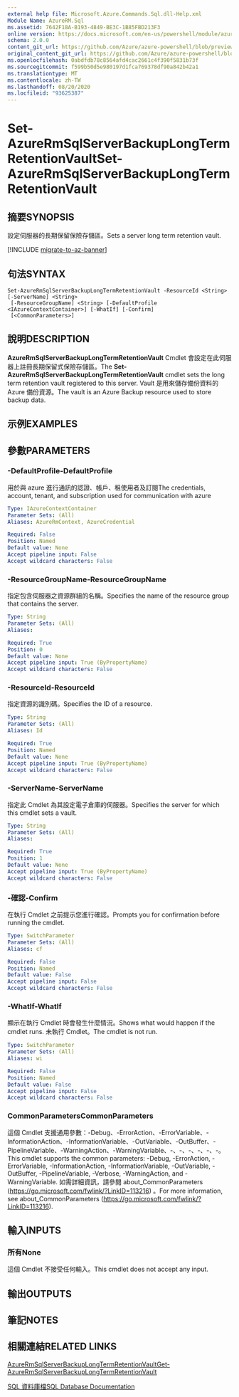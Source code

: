 ```yaml
---
external help file: Microsoft.Azure.Commands.Sql.dll-Help.xml
Module Name: AzureRM.Sql
ms.assetid: 7642F18A-B193-4849-BE3C-1B85FBD213F3
online version: https://docs.microsoft.com/en-us/powershell/module/azurerm.sql/set-azurermsqlserverbackuplongtermretentionvault
schema: 2.0.0
content_git_url: https://github.com/Azure/azure-powershell/blob/preview/src/ResourceManager/Sql/Commands.Sql/help/Set-AzureRmSqlServerBackupLongTermRetentionVault.md
original_content_git_url: https://github.com/Azure/azure-powershell/blob/preview/src/ResourceManager/Sql/Commands.Sql/help/Set-AzureRmSqlServerBackupLongTermRetentionVault.md
ms.openlocfilehash: 0abdfdb78c8564afd4cac2661c4f390f5831b73f
ms.sourcegitcommit: f599b50d5e980197d1fca769378df90a842b42a1
ms.translationtype: MT
ms.contentlocale: zh-TW
ms.lasthandoff: 08/20/2020
ms.locfileid: "93625387"
---
```

# <span data-ttu-id="4514c-101">Set-AzureRmSqlServerBackupLongTermRetentionVault</span><span class="sxs-lookup"><span data-stu-id="4514c-101">Set-AzureRmSqlServerBackupLongTermRetentionVault</span></span>

## <span data-ttu-id="4514c-102">摘要</span><span class="sxs-lookup"><span data-stu-id="4514c-102">SYNOPSIS</span></span>
<span data-ttu-id="4514c-103">設定伺服器的長期保留保險存儲區。</span><span class="sxs-lookup"><span data-stu-id="4514c-103">Sets a server long term retention vault.</span></span>

[!INCLUDE [migrate-to-az-banner](../../includes/migrate-to-az-banner.md)]

## <span data-ttu-id="4514c-104">句法</span><span class="sxs-lookup"><span data-stu-id="4514c-104">SYNTAX</span></span>

```
Set-AzureRmSqlServerBackupLongTermRetentionVault -ResourceId <String> [-ServerName] <String>
 [-ResourceGroupName] <String> [-DefaultProfile <IAzureContextContainer>] [-WhatIf] [-Confirm]
 [<CommonParameters>]
```

## <span data-ttu-id="4514c-105">說明</span><span class="sxs-lookup"><span data-stu-id="4514c-105">DESCRIPTION</span></span>
<span data-ttu-id="4514c-106">**AzureRmSqlServerBackupLongTermRetentionVault** Cmdlet 會設定在此伺服器上註冊長期保留式保險存儲區。</span><span class="sxs-lookup"><span data-stu-id="4514c-106">The **Set-AzureRmSqlServerBackupLongTermRetentionVault** cmdlet sets the long term retention vault registered to this server.</span></span>
<span data-ttu-id="4514c-107">Vault 是用來儲存備份資料的 Azure 備份資源。</span><span class="sxs-lookup"><span data-stu-id="4514c-107">The vault is an Azure Backup resource used to store backup data.</span></span>

## <span data-ttu-id="4514c-108">示例</span><span class="sxs-lookup"><span data-stu-id="4514c-108">EXAMPLES</span></span>

## <span data-ttu-id="4514c-109">參數</span><span class="sxs-lookup"><span data-stu-id="4514c-109">PARAMETERS</span></span>

### <span data-ttu-id="4514c-110">-DefaultProfile</span><span class="sxs-lookup"><span data-stu-id="4514c-110">-DefaultProfile</span></span>
<span data-ttu-id="4514c-111">用於與 azure 進行通訊的認證、帳戶、租使用者及訂閱</span><span class="sxs-lookup"><span data-stu-id="4514c-111">The credentials, account, tenant, and subscription used for communication with azure</span></span>

```yaml
Type: IAzureContextContainer
Parameter Sets: (All)
Aliases: AzureRmContext, AzureCredential

Required: False
Position: Named
Default value: None
Accept pipeline input: False
Accept wildcard characters: False
```

### <span data-ttu-id="4514c-112">-ResourceGroupName</span><span class="sxs-lookup"><span data-stu-id="4514c-112">-ResourceGroupName</span></span>
<span data-ttu-id="4514c-113">指定包含伺服器之資源群組的名稱。</span><span class="sxs-lookup"><span data-stu-id="4514c-113">Specifies the name of the resource group that contains the server.</span></span>

```yaml
Type: String
Parameter Sets: (All)
Aliases:

Required: True
Position: 0
Default value: None
Accept pipeline input: True (ByPropertyName)
Accept wildcard characters: False
```

### <span data-ttu-id="4514c-114">-ResourceId</span><span class="sxs-lookup"><span data-stu-id="4514c-114">-ResourceId</span></span>
<span data-ttu-id="4514c-115">指定資源的識別碼。</span><span class="sxs-lookup"><span data-stu-id="4514c-115">Specifies the ID of a resource.</span></span>

```yaml
Type: String
Parameter Sets: (All)
Aliases: Id

Required: True
Position: Named
Default value: None
Accept pipeline input: True (ByPropertyName)
Accept wildcard characters: False
```

### <span data-ttu-id="4514c-116">-ServerName</span><span class="sxs-lookup"><span data-stu-id="4514c-116">-ServerName</span></span>
<span data-ttu-id="4514c-117">指定此 Cmdlet 為其設定電子倉庫的伺服器。</span><span class="sxs-lookup"><span data-stu-id="4514c-117">Specifies the server for which this cmdlet sets a vault.</span></span>

```yaml
Type: String
Parameter Sets: (All)
Aliases:

Required: True
Position: 1
Default value: None
Accept pipeline input: True (ByPropertyName)
Accept wildcard characters: False
```

### <span data-ttu-id="4514c-118">-確認</span><span class="sxs-lookup"><span data-stu-id="4514c-118">-Confirm</span></span>
<span data-ttu-id="4514c-119">在執行 Cmdlet 之前提示您進行確認。</span><span class="sxs-lookup"><span data-stu-id="4514c-119">Prompts you for confirmation before running the cmdlet.</span></span>

```yaml
Type: SwitchParameter
Parameter Sets: (All)
Aliases: cf

Required: False
Position: Named
Default value: False
Accept pipeline input: False
Accept wildcard characters: False
```

### <span data-ttu-id="4514c-120">-WhatIf</span><span class="sxs-lookup"><span data-stu-id="4514c-120">-WhatIf</span></span>
<span data-ttu-id="4514c-121">顯示在執行 Cmdlet 時會發生什麼情況。</span><span class="sxs-lookup"><span data-stu-id="4514c-121">Shows what would happen if the cmdlet runs.</span></span>
<span data-ttu-id="4514c-122">未執行 Cmdlet。</span><span class="sxs-lookup"><span data-stu-id="4514c-122">The cmdlet is not run.</span></span>

```yaml
Type: SwitchParameter
Parameter Sets: (All)
Aliases: wi

Required: False
Position: Named
Default value: False
Accept pipeline input: False
Accept wildcard characters: False
```

### <span data-ttu-id="4514c-123">CommonParameters</span><span class="sxs-lookup"><span data-stu-id="4514c-123">CommonParameters</span></span>
<span data-ttu-id="4514c-124">這個 Cmdlet 支援通用參數：-Debug、-ErrorAction、-ErrorVariable、-InformationAction、-InformationVariable、-OutVariable、-OutBuffer、-PipelineVariable、-WarningAction、-WarningVariable、-、-、-、-、-、-。</span><span class="sxs-lookup"><span data-stu-id="4514c-124">This cmdlet supports the common parameters: -Debug, -ErrorAction, -ErrorVariable, -InformationAction, -InformationVariable, -OutVariable, -OutBuffer, -PipelineVariable, -Verbose, -WarningAction, and -WarningVariable.</span></span> <span data-ttu-id="4514c-125">如需詳細資訊，請參閱 about_CommonParameters (https://go.microsoft.com/fwlink/?LinkID=113216) 。</span><span class="sxs-lookup"><span data-stu-id="4514c-125">For more information, see about_CommonParameters (https://go.microsoft.com/fwlink/?LinkID=113216).</span></span>

## <span data-ttu-id="4514c-126">輸入</span><span class="sxs-lookup"><span data-stu-id="4514c-126">INPUTS</span></span>

### <span data-ttu-id="4514c-127">所有</span><span class="sxs-lookup"><span data-stu-id="4514c-127">None</span></span>
<span data-ttu-id="4514c-128">這個 Cmdlet 不接受任何輸入。</span><span class="sxs-lookup"><span data-stu-id="4514c-128">This cmdlet does not accept any input.</span></span>

## <span data-ttu-id="4514c-129">輸出</span><span class="sxs-lookup"><span data-stu-id="4514c-129">OUTPUTS</span></span>

## <span data-ttu-id="4514c-130">筆記</span><span class="sxs-lookup"><span data-stu-id="4514c-130">NOTES</span></span>

## <span data-ttu-id="4514c-131">相關連結</span><span class="sxs-lookup"><span data-stu-id="4514c-131">RELATED LINKS</span></span>

[<span data-ttu-id="4514c-132">AzureRmSqlServerBackupLongTermRetentionVault</span><span class="sxs-lookup"><span data-stu-id="4514c-132">Get-AzureRmSqlServerBackupLongTermRetentionVault</span></span>](./Get-AzureRmSqlServerBackupLongTermRetentionVault.md)

[<span data-ttu-id="4514c-133">SQL 資料庫檔</span><span class="sxs-lookup"><span data-stu-id="4514c-133">SQL Database Documentation</span></span>](https://docs.microsoft.com/azure/sql-database/)
